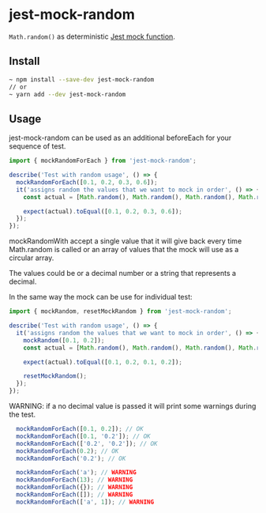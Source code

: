 # jest-mock-random

`Math.random()` as deterministic [Jest mock function](https://facebook.github.io/jest/docs/mock-functions.html).

## Install

```bash
~ npm install --save-dev jest-mock-random
// or
~ yarn add --dev jest-mock-random
```

## Usage

jest-mock-random can be used as an additional beforeEach for your sequence of test.

```javascript
import { mockRandomForEach } from 'jest-mock-random';

describe('Test with random usage', () => {
  mockRandomForEach([0.1, 0.2, 0.3, 0.6]);
  it('assigns random the values that we want to mock in order', () => {
    const actual = [Math.random(), Math.random(), Math.random(), Math.random()]; // [0.1, 0.2, 0.3, 0.6]

    expect(actual).toEqual([0.1, 0.2, 0.3, 0.6]);
  });
});
```
mockRandomWith accept a single value that it will give back every time Math.random is called or an array of values that the mock will use as a circular array.

The values could be or a decimal number or a string that represents a decimal.

In the same way the mock can be use for individual test:
```javascript
import { mockRandom, resetMockRandom } from 'jest-mock-random';

describe('Test with random usage', () => {
  it('assigns random the values that we want to mock in order', () => {
    mockRandom([0.1, 0.2]);
    const actual = [Math.random(), Math.random(), Math.random(), Math.random()]; // [0.1, 0.2, 0.1, 0.2]

    expect(actual).toEqual([0.1, 0.2, 0.1, 0.2]);

    resetMockRandom();
  });
});
```

WARNING: if a no decimal value is passed it will print some warnings during the test.

```javascript
  mockRandomForEach([0.1, 0.2]); // OK
  mockRandomForEach([0.1, '0.2']); // OK
  mockRandomForEach(['0.2', '0.2']); // OK
  mockRandomForEach(0.2); // OK
  mockRandomForEach('0.2'); // OK

  mockRandomForEach('a'); // WARNING
  mockRandomForEach(13); // WARNING
  mockRandomForEach({}); // WARNING
  mockRandomForEach([]); // WARNING
  mockRandomForEach(['a', 1]); // WARNING
